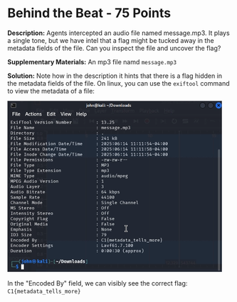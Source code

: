 # Behind the Beat - 75 Points

**Description:** Agents intercepted an audio file named message.mp3. It plays a single tone, but we have intel that a flag might be tucked away in the metadata fields of the file. Can you inspect the file and uncover the flag?

**Supplementary Materials:** An mp3 file namd `message.mp3`

**Solution:** Note how in the description it hints that there is a flag hidden in the metadata fields of the file. On linux, you can use the `exiftool` command to view the metadata of a file:

![exiftool ouptut.](output.png)

In the "Encoded By" field, we can visibly see the correct flag: `C1{metadata_tells_more}`